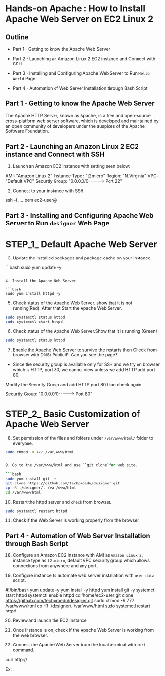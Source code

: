 # Hands-on Apache : How to Install Apache Web Server on EC2 Linux 2

## Outline

- Part 1 - Getting to know the Apache Web Server

- Part 2 - Launching an Amazon Linux 2 EC2 instance and Connect with SSH

- Part 3 - Installing and Configuring Apache Web Server to Run `Hello World` Page

- Part 4 - Automation of Web Server Installation through Bash Script

## Part 1 - Getting to know the Apache Web Server


The Apache HTTP Server, known as Apache, is a free and open-source cross-platform web server software, which is developed and maintained by an open community of developers under the auspices of the Apache Software Foundation.

## Part 2 - Launching an Amazon Linux 2 EC2 instance and Connect with SSH

1. Launch an Amazon EC2 instance with setting seen below: 

AMI: "Amazon Linux 2"
Instance Type : "t2micro"
Region: "N.Virginia"
VPC: "Default VPC"
Securtiy Group: "0.0.0.0/0-----> Port 22"

2. Connect to your instance with SSH.


ssh -i .....pem ec2-user@


## Part 3 - Installing and Configuring Apache Web Server to Run `designer` Web Page

# STEP_1_ Default Apache Web Server

3. Update the installed packages and package cache on your instance.

`` bash
sudo yum update -y
```

4. Install the Apache Web Server

```bash
sudo yum install httpd -y
```

5. Check status of the Apache Web Server. show that it is not running(Red). After that Start the Apache Web Server.

```bash
sudo systemctl status httpd
sudo systemctl start httpd
```

6. Check status of the Apache Web Server.Show that it is running (Green)

```bash
sudo systemctl status httpd
```
7. Enable the Apache Web Server to survive the restarts then Check from browser with DNS/ PublicIP. Can you see the page?  

- Since the security group is available only for SSH and we try on browser which is HTTP, port 80, we cannot view unless we add HTTP add port 80.

Modify the Security Group and add HTTP port 80 than check again.


Securtiy Group: "0.0.0.0/0-----> Port 80"

# STEP_2_ Basic Customization of  Apache Web Server

8. Set permission of the files and folders under `/var/www/html/` folder to everyone.

```bash
sudo chmod -R 777 /var/www/html


9. Go to the /var/www/html and use ``git clone`for web site.

```bash
sudo yum install git -y
git clone https://github.com/techproedu/designer.git
cp -R ./designer/. /var/www/html
cd /var/www/html
```

10. Restart the httpd server and `check` from browser.

```bash
sudo systemctl restart httpd
```

11. Check if the Web Server is working properly from the browser.

## Part 4 - Automation of Web Server Installation through Bash Script

18. Configure an Amazon EC2 instance with AMI as `Amazon Linux 2`, instance type as `t2.micro`, default VPC security group which allows connections from anywhere and any port.

19. Configure instance to automate web server installation with `user data` script.

#!/bin/bash
yum update -y
yum install -y httpd
yum install git -y
systemctl start httpd
systemctl enable httpd
cd /home/ec2-user
git clone https://github.com/techproedu/designer.git
sudo chmod -R 777 /var/www/html
cp -R ./designer/. /var/www/html
sudo systemctl restart httpd


20. Review and launch the EC2 Instance

21. Once Instance is on, check if the Apache Web Server is working from the web browser.

22. Connect the Apache Web Server from the local terminal with `curl` command.


curl http://<IPADRESS>

Ex:

